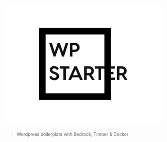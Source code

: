 <h1><img src="https://raw.githubusercontent.com/alexandernanberg/wordpress-starter/master/public/app/themes/starter/screenshot.png" /></h1>

> Wordpress boilerplate with Bedrock, Timber &amp; Docker
